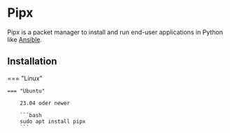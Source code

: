 # Pipx

Pipx is a packet manager to install and run end-user applications in Python like [Ansible](../../../devops/ansible/index.md).

## Installation

=== "Linux"

    === "Ubuntu"

        23.04 oder newer

        ```bash
        sudo apt install pipx
        ```
